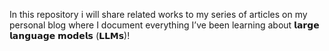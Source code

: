 In this repository i will share related works to my series of articles on my personal blog where I document everything I’ve been learning about 𝗹𝗮𝗿𝗴𝗲 𝗹𝗮𝗻𝗴𝘂𝗮𝗴𝗲 𝗺𝗼𝗱𝗲𝗹𝘀 (𝗟𝗟𝗠𝘀)!
